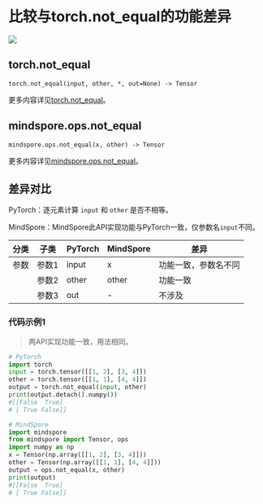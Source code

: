 # 比较与torch.not_equal的功能差异

<a href="https://gitee.com/mindspore/docs/blob/r2.0.0-alpha/docs/mindspore/source_zh_cn/note/api_mapping/pytorch_diff/not_equal.md" target="_blank"><img src="https://mindspore-website.obs.cn-north-4.myhuaweicloud.com/website-images/master/resource/_static/logo_source.png"></a>

## torch.not_equal

```text
torch.not_equal(input, other, *, out=None) -> Tensor
```

更多内容详见[torch.not_equal](https://pytorch.org/docs/1.8.1/generated/torch.not_equal.html)。

## mindspore.ops.not_equal

```text
mindspore.ops.not_equal(x, other) -> Tensor
```

更多内容详见[mindspore.ops.not_equal](https://mindspore.cn/docs/zh-CN/r2.0.0-alpha/api_python/ops/mindspore.ops.not_equal.html)。

## 差异对比

PyTorch：逐元素计算 `input` 和 `other` 是否不相等。

MindSpore：MindSpore此API实现功能与PyTorch一致，仅参数名`input`不同。

| 分类 | 子类  | PyTorch | MindSpore | 差异         |
| --- |-----|---------|-----------|------------|
|参数 | 参数1 | input   | x         | 功能一致，参数名不同 |
| | 参数2 | other   | other     | 功能一致       |
| | 参数3 | out     | -         | 不涉及        |

### 代码示例1

> 两API实现功能一致，用法相同。

```python
# PyTorch
import torch
input = torch.tensor([[1, 2], [3, 4]])
other = torch.tensor([[1, 1], [4, 4]])
output = torch.not_equal(input, other)
print(output.detach().numpy())
#[[False  True]
# [ True False]]

# MindSpore
import mindspore
from mindspore import Tensor, ops
import numpy as np
x = Tensor(np.array([[1, 2], [3, 4]]))
other = Tensor(np.array([[1, 1], [4, 4]]))
output = ops.not_equal(x, other)
print(output)
#[[False  True]
# [ True False]]
```

